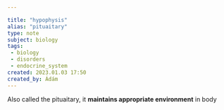 ```yaml
---

title: "hypophysis"
alias: "pituaitary"
type: note
subject: biology
tags:
 - biology
 - disorders
 - endocrine_system
created: 2023.01.03 17:50
created_by: Ádám
---
```

Also called the pituaitary, it __maintains appropriate environment__ in body